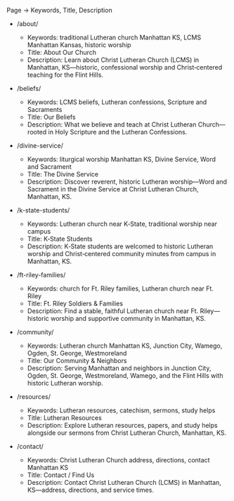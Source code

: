 Page → Keywords, Title, Description

- /about/
  - Keywords: traditional Lutheran church Manhattan KS, LCMS Manhattan Kansas, historic worship
  - Title: About Our Church
  - Description: Learn about Christ Lutheran Church (LCMS) in Manhattan, KS—historic, confessional worship and Christ‑centered teaching for the Flint Hills.

- /beliefs/
  - Keywords: LCMS beliefs, Lutheran confessions, Scripture and Sacraments
  - Title: Our Beliefs
  - Description: What we believe and teach at Christ Lutheran Church—rooted in Holy Scripture and the Lutheran Confessions.

- /divine-service/
  - Keywords: liturgical worship Manhattan KS, Divine Service, Word and Sacrament
  - Title: The Divine Service
  - Description: Discover reverent, historic Lutheran worship—Word and Sacrament in the Divine Service at Christ Lutheran Church, Manhattan, KS.

- /k-state-students/
  - Keywords: Lutheran church near K‑State, traditional worship near campus
  - Title: K‑State Students
  - Description: K‑State students are welcomed to historic Lutheran worship and Christ‑centered community minutes from campus in Manhattan, KS.

- /ft-riley-families/
  - Keywords: church for Ft. Riley families, Lutheran church near Ft. Riley
  - Title: Ft. Riley Soldiers & Families
  - Description: Find a stable, faithful Lutheran church near Ft. Riley—historic worship and supportive community in Manhattan, KS.

- /community/
  - Keywords: Lutheran church Manhattan KS, Junction City, Wamego, Ogden, St. George, Westmoreland
  - Title: Our Community & Neighbors
  - Description: Serving Manhattan and neighbors in Junction City, Ogden, St. George, Westmoreland, Wamego, and the Flint Hills with historic Lutheran worship.

- /resources/
  - Keywords: Lutheran resources, catechism, sermons, study helps
  - Title: Lutheran Resources
  - Description: Explore Lutheran resources, papers, and study helps alongside our sermons from Christ Lutheran Church, Manhattan, KS.

- /contact/
  - Keywords: Christ Lutheran Church address, directions, contact Manhattan KS
  - Title: Contact / Find Us
  - Description: Contact Christ Lutheran Church (LCMS) in Manhattan, KS—address, directions, and service times.

